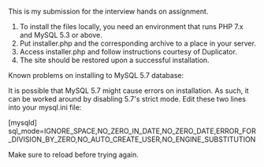 This is my submission for the interview hands on assignment.

1. To install the files locally, you need an environment that runs PHP 7.x and MySQL 5.3 or above.
2. Put installer.php and the corresponding archive to a place in your server.
3. Access installer.php and follow instructions courtesy of Duplicator.
4. The site should be restored upon a successful installation.

Known problems on installing to MySQL 5.7 database:

It is possible that MySQL 5.7 might cause errors on installation. As such, it can be worked around by disabling 5.7's strict mode. Edit these two lines into your mysql.ini file:

[mysqld]
sql_mode=IGNORE_SPACE,NO_ZERO_IN_DATE,NO_ZERO_DATE,ERROR_FOR_DIVISION_BY_ZERO,NO_AUTO_CREATE_USER,NO_ENGINE_SUBSTITUTION

Make sure to reload before trying again.
